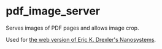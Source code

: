 # pdf_image_server

Serves images of PDF pages and allows image crop.

Used for [the web version of Eric K. Drexler's Nanosystems](https://nanosyste.ms).
